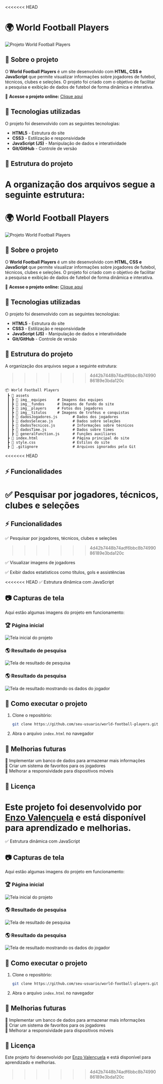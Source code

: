 <<<<<<< HEAD
# 🌍 World Football Players

![Projeto World Football Players](https://github.com/user-attachments/assets/29685318-eca1-49e4-a7be-b14803750a56)

## 📌 Sobre o projeto

O **World Football Players** é um site desenvolvido com **HTML, CSS e JavaScript** que permite visualizar informações sobre jogadores de futebol, técnicos, clubes e seleções. O projeto foi criado com o objetivo de facilitar a pesquisa e exibição de dados de futebol de forma dinâmica e interativa.

🔗 **Acesse o projeto online:** [Clique aqui](https://enzovalencuela-world-football-players.netlify.app/)

## 🎨 Tecnologias utilizadas

O projeto foi desenvolvido com as seguintes tecnologias:

- **HTML5** - Estrutura do site
- **CSS3** - Estilização e responsividade
- **JavaScript (JS)** - Manipulação de dados e interatividade
- **Git/GitHub** - Controle de versão

## 📂 Estrutura do projeto

A organização dos arquivos segue a seguinte estrutura:
=======
# 🌍 World Football Players  

![Projeto World Football Players](https://github.com/user-attachments/assets/29685318-eca1-49e4-a7be-b14803750a56)


## 📌 Sobre o projeto  

O **World Football Players** é um site desenvolvido com **HTML, CSS e JavaScript** que permite visualizar informações sobre jogadores de futebol, técnicos, clubes e seleções. O projeto foi criado com o objetivo de facilitar a pesquisa e exibição de dados de futebol de forma dinâmica e interativa.  

🔗 **Acesse o projeto online:** [Clique aqui](https://enzovalencuela-world-football-players.netlify.app/)  

## 🎨 Tecnologias utilizadas  

O projeto foi desenvolvido com as seguintes tecnologias:  

- **HTML5** - Estrutura do site  
- **CSS3** - Estilização e responsividade  
- **JavaScript (JS)** - Manipulação de dados e interatividade  
- **Git/GitHub** - Controle de versão  

## 📂 Estrutura do projeto  

A organização dos arquivos segue a seguinte estrutura:  
>>>>>>> 4d42b7448b74adf6bbc8b7499086189e3bda120c

```
📦 World Football Players
 ┣ 📂 assets
 ┃ ┣ 📂 img__equipes     # Imagens das equipes
 ┃ ┣ 📂 img__fundos      # Imagens de fundo do site
 ┃ ┣ 📂 img__players     # Fotos dos jogadores
 ┃ ┣ 📂 img__titulos     # Imagens de troféus e conquistas
 ┃ ┣ 📝 dadosJogadores.js       # Dados dos jogadores
 ┃ ┣ 📝 dadosSelecao.js         # Dados sobre seleções
 ┃ ┣ 📝 dadosTecnicos.js        # Informações sobre técnicos
 ┃ ┣ 📝 dadosTime.js            # Dados sobre times
 ┃ ┣ 📝 generalFunction.js      # Funções auxiliares
 ┣ 📝 index.html                # Página principal do site
 ┣ 🎨 style.css                 # Estilos do site
 ┣ 📝 .gitignore                # Arquivos ignorados pelo Git
```

<<<<<<< HEAD
## ⚡ Funcionalidades

✅ Pesquisar por jogadores, técnicos, clubes e seleções
=======
## ⚡ Funcionalidades  

✅ Pesquisar por jogadores, técnicos, clubes e seleções  
>>>>>>> 4d42b7448b74adf6bbc8b7499086189e3bda120c

✅ Visualizar imagens de jogadores

✅ Exibir dados estatisticos como títulos, gols e assistências

<<<<<<< HEAD
✅ Estrutura dinâmica com JavaScript

## 📷 Capturas de tela

Aqui estão algumas imagens do projeto em funcionamento:

### 🏆 Página inicial

![Tela inicial do projeto](https://github.com/user-attachments/assets/5c29bbb5-511a-44ec-a432-8d061b804553)

### 🌎 Resultado de pesquisa

![Tela de resultado de pesquisa](https://github.com/user-attachments/assets/00d51a70-66d5-4629-aef6-86c157bdc028)

### 🌎 Resultado da pesquisa

![Tela de resultado mostrando os dados do jogador](https://github.com/user-attachments/assets/5ae312a7-b3b7-4559-8442-21904d3eece3)

## 🚀 Como executar o projeto

1. Clone o repositório:
   ```bash
   git clone https://github.com/seu-usuario/world-football-players.git
   ```
2. Abra o arquivo `index.html` no navegador

## 📌 Melhorias futuras

🔹 Implementar um banco de dados para armazenar mais informações  
🔹 Criar um sistema de favoritos para os jogadores  
🔹 Melhorar a responsividade para dispositivos móveis

## 📜 Licença

Este projeto foi desenvolvido por [Enzo Valençuela](https://www.linkedin.com/in/enzo-silva10/) e está disponível para aprendizado e melhorias.
=======
✅ Estrutura dinâmica com JavaScript  


## 📷 Capturas de tela  

Aqui estão algumas imagens do projeto em funcionamento:  

### 🏆 Página inicial
![Tela inicial do projeto](https://github.com/user-attachments/assets/5c29bbb5-511a-44ec-a432-8d061b804553)


### 🌎 Resultado de pesquisa
![Tela de resultado de pesquisa](https://github.com/user-attachments/assets/00d51a70-66d5-4629-aef6-86c157bdc028)



### 🌎 Resultado da pesquisa
![Tela de resultado mostrando os dados do jogador](https://github.com/user-attachments/assets/5ae312a7-b3b7-4559-8442-21904d3eece3)


## 🚀 Como executar o projeto  

1. Clone o repositório:  
   ```bash
   git clone https://github.com/seu-usuario/world-football-players.git
   ```  
2. Abra o arquivo `index.html` no navegador  

## 📌 Melhorias futuras  

🔹 Implementar um banco de dados para armazenar mais informações  
🔹 Criar um sistema de favoritos para os jogadores  
🔹 Melhorar a responsividade para dispositivos móveis  

## 📜 Licença  

Este projeto foi desenvolvido por [Enzo Valençuela](https://www.linkedin.com/in/enzo-silva10/) e está disponível para aprendizado e melhorias.  
>>>>>>> 4d42b7448b74adf6bbc8b7499086189e3bda120c
